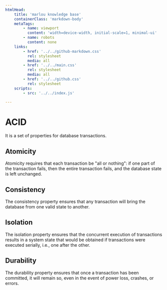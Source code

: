 ```yaml
---
htmlHead:
    title: 'marlou knowledge base' 
    containerClass: 'markdown-body'
    metaTags:
        - name: viewport
          content: 'width=device-width, initial-scale=1, minimal-ui'
        - name: robots
          content: none
    links:
        - href: '../../github-markdown.css'
          rel: stylesheet
          media: all
        - href: '../../main.css'
          rel: stylesheet
          media: all
        - href: '../../github.css'
          rel: stylesheet
    scripts:
        - src: '../../index.js'

---
```


# ACID

It is a set of properties for database transactions.

## **A**tomicity

Atomicity requires that each transaction be "all or nothing": if one part of the transaction fails, then the entire transaction fails, and the database state is left unchanged.

## **C**onsistency

The consistency property ensures that any transaction will bring the database from one valid state to another.

## **I**solation

The isolation property ensures that the concurrent execution of transactions results in a system state that would be obtained if transactions were executed serially, i.e., one after the other.

## **D**urability

The durability property ensures that once a transaction has been committed, it will remain so, even in the event of power loss, crashes, or errors.

